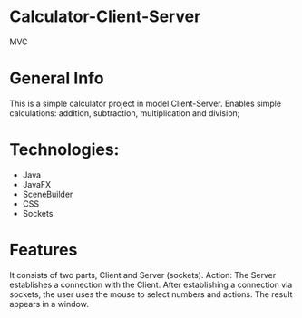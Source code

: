 # Calculator-Client-Server
MVC 
# General Info
This is a simple calculator project in model Client-Server.
Enables simple calculations: addition, subtraction, multiplication and division;

# Technologies:
* Java
* JavaFX
* SceneBuilder
* CSS
* Sockets

# Features
It consists of two parts, Client and Server (sockets).
Action: The Server establishes a connection with the Client. After establishing a connection via sockets, the user uses the mouse to select numbers and actions. The result appears in a window.
